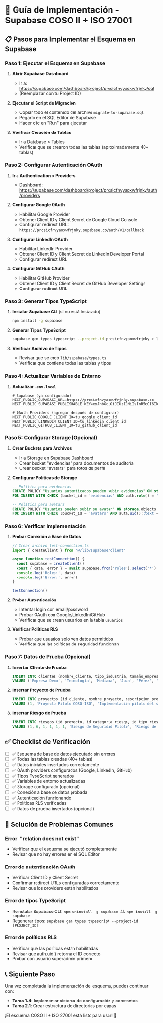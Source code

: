 # 🚀 Guía de Implementación - Supabase COSO II + ISO 27001

## 📋 Pasos para Implementar el Esquema en Supabase

### **Paso 1: Ejecutar el Esquema en Supabase**

1. **Abrir Supabase Dashboard**
   - Ir a: https://supabase.com/dashboard/project/prcsicfnvyaoxwfrjnky/sql
   - (Reemplazar con tu Project ID)

2. **Ejecutar el Script de Migración**
   - Copiar todo el contenido del archivo `migrate-to-supabase.sql`
   - Pegarlo en el SQL Editor de Supabase
   - Hacer clic en "Run" para ejecutar

3. **Verificar Creación de Tablas**
   - Ir a Database > Tables
   - Verificar que se crearon todas las tablas (aproximadamente 40+ tablas)

### **Paso 2: Configurar Autenticación OAuth**

1. **Ir a Authentication > Providers**
   - Dashboard: https://supabase.com/dashboard/project/prcsicfnvyaoxwfrjnky/auth/providers

2. **Configurar Google OAuth**
   - Habilitar Google Provider
   - Obtener Client ID y Client Secret de Google Cloud Console
   - Configurar redirect URL: `https://prcsicfnvyaoxwfrjnky.supabase.co/auth/v1/callback`

3. **Configurar LinkedIn OAuth**
   - Habilitar LinkedIn Provider
   - Obtener Client ID y Client Secret de LinkedIn Developer Portal
   - Configurar redirect URL

4. **Configurar GitHub OAuth**
   - Habilitar GitHub Provider
   - Obtener Client ID y Client Secret de GitHub Developer Settings
   - Configurar redirect URL

### **Paso 3: Generar Tipos TypeScript**

1. **Instalar Supabase CLI** (si no está instalado)

   ```bash
   npm install -g supabase
   ```

2. **Generar Tipos TypeScript**

   ```bash
   supabase gen types typescript --project-id prcsicfnvyaoxwfrjnky > lib/supabase/types.ts
   ```

3. **Verificar Archivo de Tipos**
   - Revisar que se creó `lib/supabase/types.ts`
   - Verificar que contiene todas las tablas y tipos

### **Paso 4: Actualizar Variables de Entorno**

1. **Actualizar `.env.local`**

   ```env
   # Supabase (ya configurado)
   NEXT_PUBLIC_SUPABASE_URL=https://prcsicfnvyaoxwfrjnky.supabase.co
   NEXT_PUBLIC_SUPABASE_PUBLISHABLE_KEY=eyJhbGciOiJIUzI1NiIsInR5cCI6IkpXVCJ9...

   # OAuth Providers (agregar después de configurar)
   NEXT_PUBLIC_GOOGLE_CLIENT_ID=tu_google_client_id
   NEXT_PUBLIC_LINKEDIN_CLIENT_ID=tu_linkedin_client_id
   NEXT_PUBLIC_GITHUB_CLIENT_ID=tu_github_client_id
   ```

### **Paso 5: Configurar Storage (Opcional)**

1. **Crear Buckets para Archivos**
   - Ir a Storage en Supabase Dashboard
   - Crear bucket "evidencias" para documentos de auditoría
   - Crear bucket "avatars" para fotos de perfil

2. **Configurar Políticas de Storage**

   ```sql
   -- Política para evidencias
   CREATE POLICY "Usuarios autenticados pueden subir evidencias" ON storage.objects
   FOR INSERT WITH CHECK (bucket_id = 'evidencias' AND auth.role() = 'authenticated');

   -- Política para avatars
   CREATE POLICY "Usuarios pueden subir su avatar" ON storage.objects
   FOR INSERT WITH CHECK (bucket_id = 'avatars' AND auth.uid()::text = (storage.foldername(name))[1]);
   ```

### **Paso 6: Verificar Implementación**

1. **Probar Conexión a Base de Datos**

   ```typescript
   // Crear archivo test-connection.ts
   import { createClient } from '@/lib/supabase/client'

   async function testConnection() {
     const supabase = createClient()
     const { data, error } = await supabase.from('roles').select('*')
     console.log('Roles:', data)
     console.log('Error:', error)
   }

   testConnection()
   ```

2. **Probar Autenticación**
   - Intentar login con email/password
   - Probar OAuth con Google/LinkedIn/GitHub
   - Verificar que se crean usuarios en la tabla `usuarios`

3. **Verificar Políticas RLS**
   - Probar que usuarios solo ven datos permitidos
   - Verificar que las políticas de seguridad funcionan

### **Paso 7: Datos de Prueba (Opcional)**

1. **Insertar Cliente de Prueba**

   ```sql
   INSERT INTO clientes (nombre_cliente, tipo_industria, tamaño_empresa, nombre_contacto_principal, apellido_contacto_principal, correo_contacto)
   VALUES ('Empresa Demo', 'Tecnología', 'Mediana', 'Juan', 'Pérez', 'juan@empresa.com');
   ```

2. **Insertar Proyecto de Prueba**

   ```sql
   INSERT INTO proyectos (id_cliente, nombre_proyecto, descripcion_proyecto, fecha_inicio_proyecto, id_gerente_proyecto)
   VALUES (1, 'Proyecto Piloto COSO-ISO', 'Implementación piloto del sistema', CURRENT_DATE, 1);
   ```

3. **Insertar Riesgo de Prueba**
   ```sql
   INSERT INTO riesgos (id_proyecto, id_categoria_riesgo, id_tipo_riesgo, id_estado_riesgo, id_usuario_registro, id_propietario_riesgo, titulo_riesgo, descripcion_riesgo, valor_probabilidad, valor_impacto)
   VALUES (1, 6, 1, 1, 1, 1, 'Riesgo de Seguridad Piloto', 'Riesgo de prueba para validar el sistema', 3, 4);
   ```

## ✅ **Checklist de Verificación**

- [ ] ✅ Esquema de base de datos ejecutado sin errores
- [ ] ✅ Todas las tablas creadas (40+ tablas)
- [ ] ✅ Datos iniciales insertados correctamente
- [ ] ✅ OAuth providers configurados (Google, LinkedIn, GitHub)
- [ ] ✅ Tipos TypeScript generados
- [ ] ✅ Variables de entorno actualizadas
- [ ] ✅ Storage configurado (opcional)
- [ ] ✅ Conexión a base de datos probada
- [ ] ✅ Autenticación funcionando
- [ ] ✅ Políticas RLS verificadas
- [ ] ✅ Datos de prueba insertados (opcional)

## 🔧 **Solución de Problemas Comunes**

### **Error: "relation does not exist"**

- Verificar que el esquema se ejecutó completamente
- Revisar que no hay errores en el SQL Editor

### **Error de autenticación OAuth**

- Verificar Client ID y Client Secret
- Confirmar redirect URLs configuradas correctamente
- Revisar que los providers están habilitados

### **Error de tipos TypeScript**

- Reinstalar Supabase CLI: `npm uninstall -g supabase && npm install -g supabase`
- Regenerar tipos: `supabase gen types typescript --project-id [PROJECT_ID]`

### **Error de políticas RLS**

- Verificar que las políticas están habilitadas
- Revisar que auth.uid() retorna el ID correcto
- Probar con usuario superadmin primero

## 📞 **Siguiente Paso**

Una vez completada la implementación del esquema, puedes continuar con:

- **Tarea 1.4**: Implementar sistema de configuración y constantes
- **Tarea 2.1**: Crear estructura de directorios por capas

¡El esquema COSO II + ISO 27001 está listo para usar! 🎉
